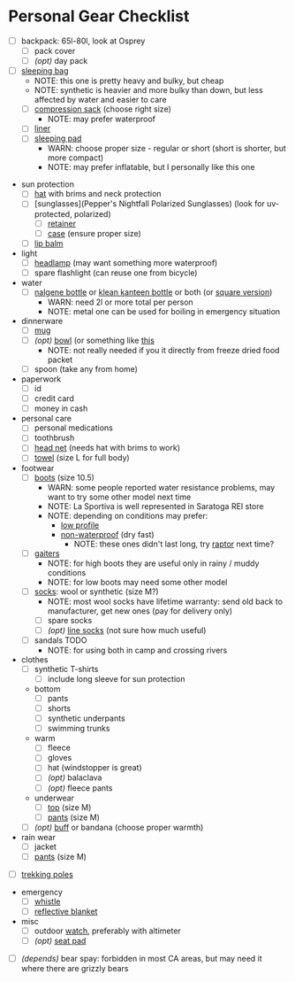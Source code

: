 # Personal Gear Checklist

- [ ] backpack: 65l-80l, look at Osprey
  - [ ] pack cover
  - [ ] _(opt)_ day pack
- [ ] [sleeping bag](https://www.rei.com/product/127386/rei-co-op-trail-pod-30-sleeping-bag)
  - NOTE: this one is pretty heavy and bulky, but cheap
  - NOTE: synthetic is heavier and more bulky than down, but less affected by water and easier to care
  - [ ] [compression sack](https://www.rei.com/product/118854/rei-co-op-lightweight-compression-stuff-sack) (choose right size)
    - NOTE: may prefer waterproof
  - [ ] [liner](https://www.rei.com/product/850235/cocoon-microfiber-mummy-liner)
  - [ ] [sleeping pad](https://www.rei.com/product/829826/therm-a-rest-z-lite-sol-sleeping-pad)
    - WARN: choose proper size - regular or short (short is shorter, but more compact)
    - NOTE: may prefer inflatable, but I personally like this one
- sun protection
  - [ ] [hat](https://www.rei.com/product/767086/sunday-afternoons-adventure-hat) with brims and neck protection
  - [ ] [sunglasses](Pepper's Nightfall Polarized Sunglasses) (look for uv-protected, polarized)
    - [ ] [retainer](https://www.rei.com/product/892951/chums-slip-fit-rope-eyeglass-retainer)
    - [ ] [case](https://www.amazon.com/gp/product/B00IJWS4WC/) (ensure proper size)
  - [ ] [lip balm](https://www.rei.com/product/785330/banana-boat-sport-sunscreen-lip-balm-spf-50)
- light
  - [ ] [headlamp](https://www.rei.com/product/109856/petzl-tikka-headlamp) (may want something more waterproof)
  - [ ] spare flashlight (can reuse one from bicycle)
- water
  - [ ] [nalgene bottle](https://www.rei.com/product/141628/nalgene-wide-mouth-water-bottle-32-fl-oz) or [klean kanteen bottle](https://www.rei.com/product/855001/klean-kanteen-wide-mouth-water-bottle-40-fl-oz) or both (or [square version](https://www.rei.com/product/402058/nalgene-space-saver-bottle-64-fl-oz))
    - WARN: need 2l or more total per person
    - NOTE: metal one can be used for boiling in emergency situation
- dinnerware
  - [ ] [mug](https://www.rei.com/product/116117/gsi-outdoors-infinity-mug)
  - [ ] _(opt)_ [bowl](https://www.rei.com/product/100082/gsi-outdoors-campware-serving-bowl) (or something like [this]([16oz](https://www.rei.com/product/112536/nalgene-straight-sided-jar-16-fl-oz))
    - NOTE: not really needed if you it directly from freeze dried food packet
  - [ ] spoon (take any from home)
- paperwork
  - [ ] id
  - [ ] credit card
  - [ ] money in cash
- personal care
  - [ ] personal medications
  - [ ] toothbrush
  - [ ] [head net](https://www.rei.com/product/780999/sea-to-summit-head-net) (needs hat with brims to work)
  - [ ] [towel](https://www.rei.com/product/127505/rei-co-op-multi-towel) (size L for full body)
- footwear
  - [ ] [boots](https://www.rei.com/product/895632/la-sportiva-trango-trk-gtx-hiking-boots-mens) (size 10.5)
    - WARN: some people reported water resistance problems, may want to try some other model next time
    - NOTE: La Sportiva is well represented in Saratoga REI store
    - NOTE: depending on conditions may prefer:
      - [low profile](https://www.rei.com/product/129503/la-sportiva-spire-gtx-hiking-shoes-mens)
      - [non-waterproof](https://www.rei.com/product/110660/la-sportiva-wildcat-trail-running-shoes-mens) (dry fast)
        - NOTE: these ones didn't last long, try [raptor](https://www.rei.com/product/848243/la-sportiva-ultra-raptor-trail-running-shoes-mens) next time?
  - [ ] [gaiters](https://www.rei.com/product/852794/outdoor-research-rocky-mountain-low-gaiters)
    - NOTE: for high boots they are useful only in rainy / muddy conditions
    - NOTE: for low boots may need some other model
  - [ ] [socks](https://www.rei.com/product/894205/smartwool-phd-outdoor-light-crew-socks-mens): wool or synthetic (size M?)
    - NOTE: most wool socks have lifetime warranty: send old back to manufacturer, get new ones (pay for delivery only)
    - [ ] spare socks
    - [ ] _(opt)_ [line socks](https://www.rei.com/product/879245/smartwool-anchor-line-socks-mens) (not sure how much useful)
  - [ ] sandals TODO
    - NOTE: for using both in camp and crossing rivers
- clothes
  - [ ] synthetic T-shirts
      - [ ] include long sleeve for sun protection
  - bottom
    - [ ] pants
    - [ ] shorts
    - [ ] synthetic underpants
    - [ ] swimming trunks
  - warm
    - [ ] fleece
    - [ ] gloves
    - [ ] hat (windstopper is great)
    - [ ] _(opt)_ balaclava
    - [ ] _(opt)_ fleece pants
  - underwear
    - [ ] [top](https://www.rei.com/product/112042/smartwool-merino-150-pattern-crew-base-layer-long-sleeve-top-mens) (size M)
    - [ ] [pants](https://www.rei.com/product/112045/smartwool-merino-150-long-underwear-bottoms-mens) (size M)
  - [ ] _(opt)_ [buff](https://www.rei.com/product/736217/buff-high-uv-coolmax-multifunctional-headwear) or bandana (choose proper warmth)
- rain wear
  - [ ] jacket
  - [ ] [pants](https://www.rei.com/product/865002/arcteryx-beta-sl-rain-pants-mens-short) (size M)
- [ ] [trekking poles](../trekking_poles.md)
- emergency
  - [ ] [whistle](https://www.rei.com/product/100521/whistles-for-life-tri-power-whistle)
  - [ ] [reflective blanket](https://www.rei.com/product/813512/sol-emergency-blanket)
- misc
  - [ ] outdoor [watch](https://buy.garmin.com/en-US/US/p/582444/pn/010-01847-03), preferably with altimeter
  - [ ] _(opt)_ [seat pad](https://www.rei.com/product/829881/therm-a-rest-z-seat-pad)
- [ ] _(depends)_ bear spay: forbidden in most CA areas, but may need it where there are grizzly bears
